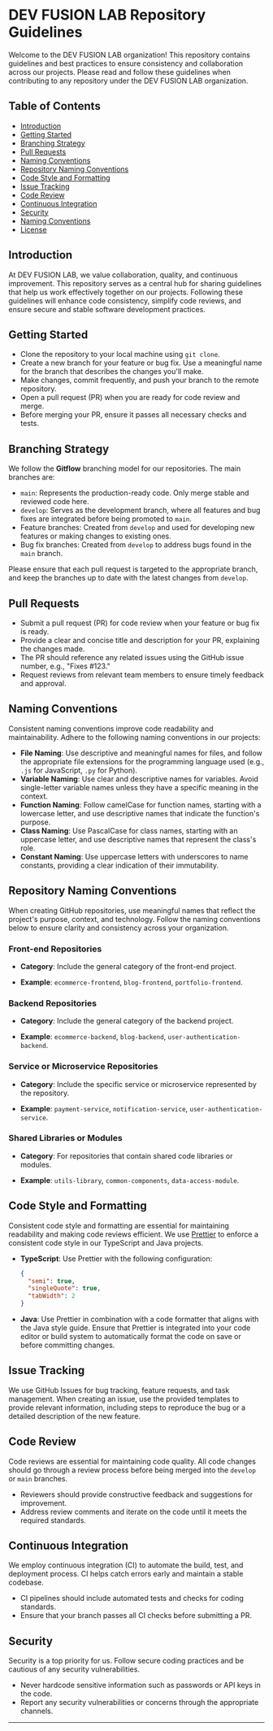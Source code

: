 # DEV FUSION LAB Repository Guidelines

Welcome to the DEV FUSION LAB organization! This repository contains guidelines and best practices to ensure consistency and collaboration across our projects. Please read and follow these guidelines when contributing to any repository under the DEV FUSION LAB organization.

## Table of Contents

- [Introduction](#introduction)
- [Getting Started](#getting-started)
- [Branching Strategy](#branching-strategy)
- [Pull Requests](#pull-requests)
- [Naming Conventions](#naming-conventions)
- [Repository Naming Conventions](#repository-naming-conventions)
- [Code Style and Formatting](#code-style-and-formatting)
- [Issue Tracking](#issue-tracking)
- [Code Review](#code-review)
- [Continuous Integration](#continuous-integration)
- [Security](#security)
- [Naming Conventions](#naming-conventions)
- [License](#license)

## Introduction

At DEV FUSION LAB, we value collaboration, quality, and continuous improvement. This repository serves as a central hub for sharing guidelines that help us work effectively together on our projects. Following these guidelines will enhance code consistency, simplify code reviews, and ensure secure and stable software development practices.

## Getting Started

- Clone the repository to your local machine using `git clone`.
- Create a new branch for your feature or bug fix. Use a meaningful name for the branch that describes the changes you'll make.
- Make changes, commit frequently, and push your branch to the remote repository.
- Open a pull request (PR) when you are ready for code review and merge.
- Before merging your PR, ensure it passes all necessary checks and tests.

## Branching Strategy

We follow the **Gitflow** branching model for our repositories. The main branches are:

- `main`: Represents the production-ready code. Only merge stable and reviewed code here.
- `develop`: Serves as the development branch, where all features and bug fixes are integrated before being promoted to `main`.
- Feature branches: Created from `develop` and used for developing new features or making changes to existing ones.
- Bug fix branches: Created from `develop` to address bugs found in the `main` branch.

Please ensure that each pull request is targeted to the appropriate branch, and keep the branches up to date with the latest changes from `develop`.

## Pull Requests

- Submit a pull request (PR) for code review when your feature or bug fix is ready.
- Provide a clear and concise title and description for your PR, explaining the changes made.
- The PR should reference any related issues using the GitHub issue number, e.g., "Fixes #123."
- Request reviews from relevant team members to ensure timely feedback and approval.

## Naming Conventions

Consistent naming conventions improve code readability and maintainability. Adhere to the following naming conventions in our projects:

- **File Naming**: Use descriptive and meaningful names for files, and follow the appropriate file extensions for the programming language used (e.g., `.js` for JavaScript, `.py` for Python).
- **Variable Naming**: Use clear and descriptive names for variables. Avoid single-letter variable names unless they have a specific meaning in the context.
- **Function Naming**: Follow camelCase for function names, starting with a lowercase letter, and use descriptive names that indicate the function's purpose.
- **Class Naming**: Use PascalCase for class names, starting with an uppercase letter, and use descriptive names that represent the class's role.
- **Constant Naming**: Use uppercase letters with underscores to name constants, providing a clear indication of their immutability.


## Repository Naming Conventions

When creating GitHub repositories, use meaningful names that reflect the project's purpose, context, and technology. Follow the naming conventions below to ensure clarity and consistency across your organization.

### Front-end Repositories

- **Category**: Include the general category of the front-end project.

- **Example**: `ecommerce-frontend`, `blog-frontend`, `portfolio-frontend`.

### Backend Repositories

- **Category**: Include the general category of the backend project.

- **Example**: `ecommerce-backend`, `blog-backend`, `user-authentication-backend`.

### Service or Microservice Repositories

- **Category**: Include the specific service or microservice represented by the repository.

- **Example**: `payment-service`, `notification-service`, `user-authentication-service`.

### Shared Libraries or Modules

- **Category**: For repositories that contain shared code libraries or modules.

- **Example**: `utils-library`, `common-components`, `data-access-module`.


## Code Style and Formatting

Consistent code style and formatting are essential for maintaining readability and making code reviews efficient. We use [Prettier](https://prettier.io/) to enforce a consistent code style in our TypeScript and Java projects.

- **TypeScript**: Use Prettier with the following configuration:

  ```json
  {
    "semi": true,
    "singleQuote": true,
    "tabWidth": 2
  }
  ```
- **Java**: Use Prettier in combination with a code formatter that aligns with the Java style guide.
Ensure that Prettier is integrated into your code editor or build system to automatically format the code on save or before committing changes.

## Issue Tracking

We use GitHub Issues for bug tracking, feature requests, and task management. When creating an issue, use the provided templates to provide relevant information, including steps to reproduce the bug or a detailed description of the new feature.

## Code Review

Code reviews are essential for maintaining code quality. All code changes should go through a review process before being merged into the `develop` or `main` branches.

- Reviewers should provide constructive feedback and suggestions for improvement.
- Address review comments and iterate on the code until it meets the required standards.

## Continuous Integration

We employ continuous integration (CI) to automate the build, test, and deployment process. CI helps catch errors early and maintain a stable codebase.

- CI pipelines should include automated tests and checks for coding standards.
- Ensure that your branch passes all CI checks before submitting a PR.

## Security

Security is a top priority for us. Follow secure coding practices and be cautious of any security vulnerabilities.

- Never hardcode sensitive information such as passwords or API keys in the code.
- Report any security vulnerabilities or concerns through the appropriate channels.



---
